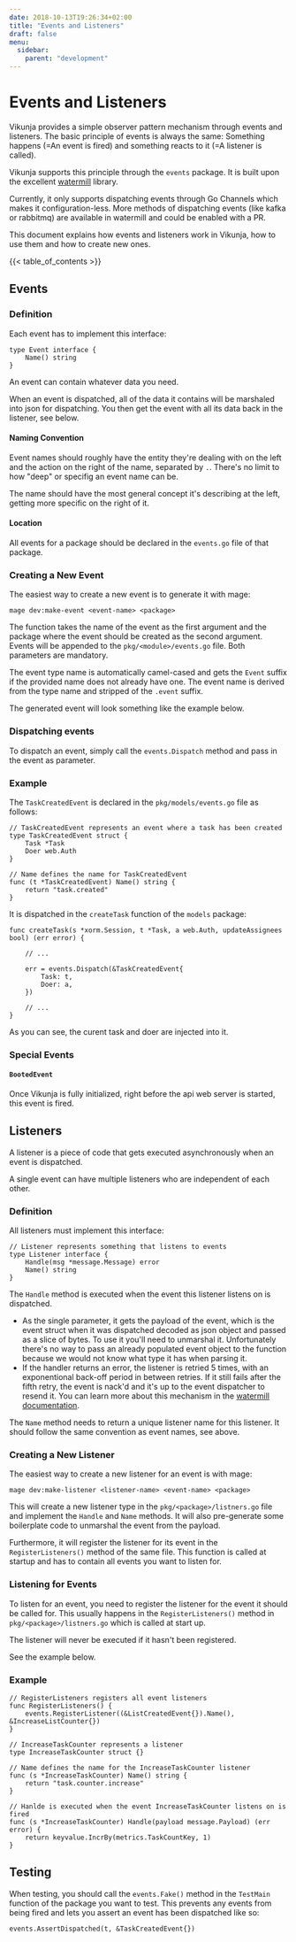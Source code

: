 ```yaml
---
date: 2018-10-13T19:26:34+02:00
title: "Events and Listeners"
draft: false
menu:
  sidebar:
    parent: "development"
---
```


# Events and Listeners

Vikunja provides a simple observer pattern mechanism through events and listeners.
The basic principle of events is always the same: Something happens (=An event is fired) and something reacts to it (=A listener is called).

Vikunja supports this principle through the `events` package.
It is built upon the excellent [watermill](https://watermill.io) library.

Currently, it only supports dispatching events through Go Channels which makes it configuration-less.
More methods of dispatching events (like kafka or rabbitmq) are available in watermill and could be enabled with a PR.

This document explains how events and listeners work in Vikunja, how to use them and how to create new ones.

{{< table_of_contents >}}

## Events

### Definition

Each event has to implement this interface:

```golang
type Event interface {
    Name() string
}
```

An event can contain whatever data you need.

When an event is dispatched, all of the data it contains will be marshaled into json for dispatching.
You then get the event with all its data back in the listener, see below.

#### Naming Convention

Event names should roughly have the entity they're dealing with on the left and the action on the right of the name, separated by `.`.
There's no limit to how "deep" or specifig an event name can be.

The name should have the most general concept it's describing at the left, getting more specific on the right of it.

#### Location

All events for a package should be declared in the `events.go` file of that package.

### Creating a New Event

The easiest way to create a new event is to generate it with mage:

```
mage dev:make-event <event-name> <package>
```

The function takes the name of the event as the first argument and the package where the event should be created as the second argument.
Events will be appended to the `pkg/<module>/events.go` file.
Both parameters are mandatory.

The event type name is automatically camel-cased and gets the `Event` suffix if the provided name does not already have one.
The event name is derived from the type name and stripped of the `.event` suffix.

The generated event will look something like the example below.

### Dispatching events

To dispatch an event, simply call the `events.Dispatch` method and pass in the event as parameter.

### Example

The `TaskCreatedEvent` is declared in the `pkg/models/events.go` file as follows:

```golang
// TaskCreatedEvent represents an event where a task has been created
type TaskCreatedEvent struct {
    Task *Task
    Doer web.Auth
}

// Name defines the name for TaskCreatedEvent
func (t *TaskCreatedEvent) Name() string {
    return "task.created"
}
```

It is dispatched in the `createTask` function of the `models` package:

```golang
func createTask(s *xorm.Session, t *Task, a web.Auth, updateAssignees bool) (err error) {

    // ...
    
    err = events.Dispatch(&TaskCreatedEvent{
        Task: t,
        Doer: a,
    })
    
    // ...
}
```

As you can see, the curent task and doer are injected into it.

### Special Events

#### `BootedEvent`

Once Vikunja is fully initialized, right before the api web server is started, this event is fired.

## Listeners

A listener is a piece of code that gets executed asynchronously when an event is dispatched.

A single event can have multiple listeners who are independent of each other.

### Definition

All listeners must implement this interface:

```golang
// Listener represents something that listens to events
type Listener interface {
    Handle(msg *message.Message) error
    Name() string
}
```

The `Handle` method is executed when the event this listener listens on is dispatched. 
* As the single parameter, it gets the payload of the event, which is the event struct when it was dispatched decoded as json object and passed as a slice of bytes.
To use it you'll need to unmarshal it. Unfortunately there's no way to pass an already populated event object to the function because we would not know what type it has when parsing it.
* If the handler returns an error, the listener is retried 5 times, with an exponentional back-off period in between retries.
If it still fails after the fifth retry, the event is nack'd and it's up to the event dispatcher to resend it.
You can learn more about this mechanism in the [watermill documentation](https://watermill.io/docs/middlewares/#retry).

The `Name` method needs to return a unique listener name for this listener.
It should follow the same convention as event names, see above.

### Creating a New Listener

The easiest way to create a new listener for an event is with mage:

```
mage dev:make-listener <listener-name> <event-name> <package>
```

This will create a new listener type in the `pkg/<package>/listners.go` file and implement the `Handle` and `Name` methods.
It will also pre-generate some boilerplate code to unmarshal the event from the payload.

Furthermore, it will register the listener for its event in the `RegisterListeners()` method of the same file.
This function is called at startup and has to contain all events you want to listen for.

### Listening for Events

To listen for an event, you need to register the listener for the event it should be called for.
This usually happens in the `RegisterListeners()` method in `pkg/<package>/listners.go` which is called at start up.

The listener will never be executed if it hasn't been registered.

See the example below.

### Example

```golang
// RegisterListeners registers all event listeners
func RegisterListeners() {
    events.RegisterListener((&ListCreatedEvent{}).Name(), &IncreaseListCounter{})
}

// IncreaseTaskCounter represents a listener
type IncreaseTaskCounter struct {}

// Name defines the name for the IncreaseTaskCounter listener
func (s *IncreaseTaskCounter) Name() string {
    return "task.counter.increase"
}

// Hanlde is executed when the event IncreaseTaskCounter listens on is fired
func (s *IncreaseTaskCounter) Handle(payload message.Payload) (err error) {
    return keyvalue.IncrBy(metrics.TaskCountKey, 1)
}
```

## Testing

When testing, you should call the `events.Fake()` method in the `TestMain` function of the package you want to test.
This prevents any events from being fired and lets you assert an event has been dispatched like so:

```golang
events.AssertDispatched(t, &TaskCreatedEvent{})
```
